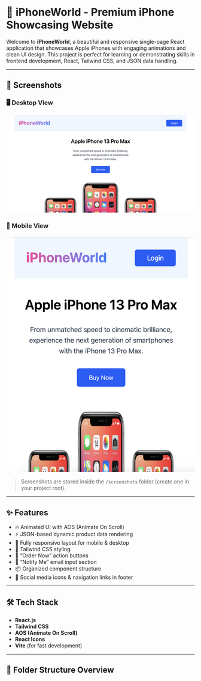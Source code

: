 # 📱 iPhoneWorld - Premium iPhone Showcasing Website

Welcome to **iPhoneWorld**, a beautiful and responsive single-page React application that showcases Apple iPhones with engaging animations and clean UI design. This project is perfect for learning or demonstrating skills in frontend development, React, Tailwind CSS, and JSON data handling.

---


## 📸 Screenshots

### 🖥️ Desktop View

![Desktop Screenshot](./src/assets/Desktop-view.png)

### 📱 Mobile View

![Mobile Screenshot](./src/assets/mobile-view.png)

> Screenshots are stored inside the `/screenshots` folder (create one in your project root).

---

## ✨ Features

- 🔥 Animated UI with AOS (Animate On Scroll)
- ⚡ JSON-based dynamic product data rendering
- 📱 Fully responsive layout for mobile & desktop
- 🎨 Tailwind CSS styling
- 🛒 “Order Now” action buttons
- 📧 “Notify Me” email input section
- 📦 Organized component structure
- 🔗 Social media icons & navigation links in footer

---

## 🛠️ Tech Stack

- **React.js**
- **Tailwind CSS**
- **AOS (Animate On Scroll)**
- **React Icons**
- **Vite** (for fast development)

---

## 📁 Folder Structure Overview

